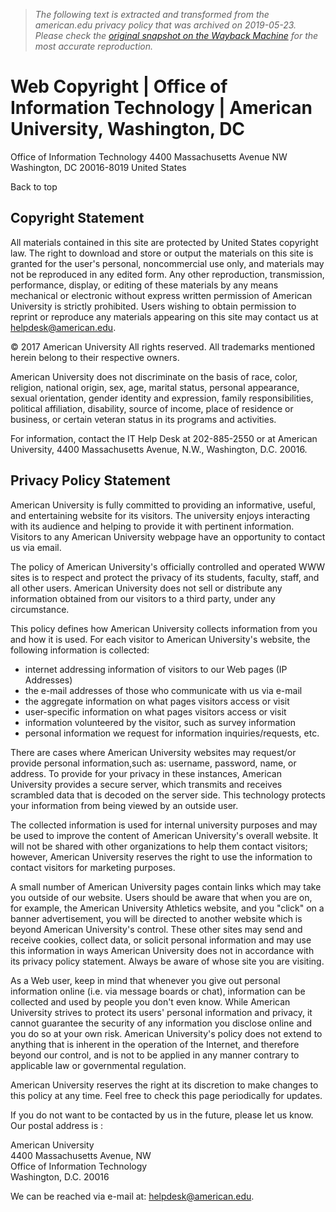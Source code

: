> *The following text is extracted and transformed from the american.edu privacy policy that was archived on 2019-05-23. Please check the [original snapshot on the Wayback Machine](https://web.archive.org/web/20190523001553id_/https%3A//american.edu/oit/policies/Web-Copyright.cfm) for the most accurate reproduction.*

# Web Copyright | Office of Information Technology | American University, Washington, DC

Office of Information Technology 4400 Massachusetts Avenue NW Washington, DC 20016-8019 United States

Back to top 

## Copyright Statement

All materials contained in this site are protected by United States copyright law. The right to download and store or output the materials on this site is granted for the user's personal, noncommercial use only, and materials may not be reproduced in any edited form. Any other reproduction, transmission, performance, display, or editing of these materials by any means mechanical or electronic without express written permission of American University is strictly prohibited. Users wishing to obtain permission to reprint or reproduce any materials appearing on this site may contact us at [helpdesk@american.edu](mailto:helpdesk@american.edu). 

© 2017 American University All rights reserved. All trademarks mentioned herein belong to their respective owners.

American University does not discriminate on the basis of race, color, religion, national origin, sex, age, marital status, personal appearance, sexual orientation, gender identity and expression, family responsibilities, political affiliation, disability, source of income, place of residence or business, or certain veteran status in its programs and activities.

For information, contact the IT Help Desk at 202-885-2550 or at American University, 4400 Massachusetts Avenue, N.W., Washington, D.C. 20016.

## Privacy Policy Statement

American University is fully committed to providing an informative, useful, and entertaining website for its visitors. The university enjoys interacting with its audience and helping to provide it with pertinent information. Visitors to any American University webpage have an opportunity to contact us via email.

The policy of American University's officially controlled and operated WWW sites is to respect and protect the privacy of its students, faculty, staff, and all other users. American University does not sell or distribute any information obtained from our visitors to a third party, under any circumstance.

This policy defines how American University collects information from you and how it is used. For each visitor to American University's website, the following information is collected: 

  * internet addressing information of visitors to our Web pages (IP Addresses) 
  * the e-mail addresses of those who communicate with us via e-mail
  * the aggregate information on what pages visitors access or visit
  * user-specific information on what pages visitors access or visit
  * information volunteered by the visitor, such as survey information
  * personal information we request for information inquiries/requests, etc.



There are cases where American University websites may request/or provide personal information,such as: username, password, name, or address. To provide for your privacy in these instances, American University provides a secure server, which transmits and receives scrambled data that is decoded on the server side. This technology protects your information from being viewed by an outside user.

The collected information is used for internal university purposes and may be used to improve the content of American University's overall website. It will not be shared with other organizations to help them contact visitors; however, American University reserves the right to use the information to contact visitors for marketing purposes.

A small number of American University pages contain links which may take you outside of our website. Users should be aware that when you are on, for example, the American University Athletics website, and you "click" on a banner advertisement, you will be directed to another website which is beyond American University's control. These other sites may send and receive cookies, collect data, or solicit personal information and may use this information in ways American University does not in accordance with its privacy policy statement. Always be aware of whose site you are visiting.

As a Web user, keep in mind that whenever you give out personal information online (i.e. via message boards or chat), information can be collected and used by people you don't even know. While American University strives to protect its users' personal information and privacy, it cannot guarantee the security of any information you disclose online and you do so at your own risk. American University's policy does not extend to anything that is inherent in the operation of the Internet, and therefore beyond our control, and is not to be applied in any manner contrary to applicable law or governmental regulation.

American University reserves the right at its discretion to make changes to this policy at any time. Feel free to check this page periodically for updates.

If you do not want to be contacted by us in the future, please let us know. Our postal address is :

American University  
4400 Massachusetts Avenue, NW  
Office of Information Technology  
Washington, D.C. 20016

We can be reached via e-mail at: [helpdesk@american.edu](mailto:helpdesk@american.edu).
